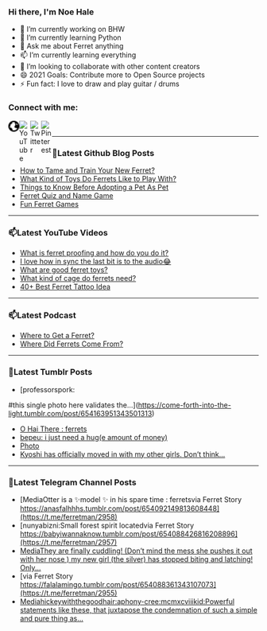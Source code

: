 ### Hi there, I'm Noe Hale

- 🔭 I’m currently working on BHW
- 🌱 I’m currently learning Python
- 💬 Ask me about Ferret anything
- 📫 I’m currently learning everything
- 🔭 I’m looking to collaborate with other content creators
- 😄 2021 Goals: Contribute more to Open Source projects
- ⚡ Fun fact: I love to draw and play guitar / drums

### Connect with me:

[<img align="left" alt="ferretvoice.com" width="22px" src="https://raw.githubusercontent.com/iconic/open-iconic/master/svg/globe.svg" />](https://ferretvoice.com)
[<img align="left" alt="YouTube" width="22px" src="https://cdn.jsdelivr.net/npm/simple-icons@v3/icons/youtube.svg" />](https://www.youtube.com/channel/UCk665XTfaMLVwFVWUmgnDiw)
[<img align="left" alt="Twitter" width="22px" src="https://cdn.jsdelivr.net/npm/simple-icons@v3/icons/twitter.svg" />](https://twitter.com/voiceferret)
[<img align="left" alt="Pinterest" width="22px" src="https://cdn.jsdelivr.net/npm/simple-icons@v3/icons/pinterest.svg" />](https://www.pinterest.com/voiceferret/)

<br />

---
### 🔭Latest Github Blog Posts
<!-- GITHUB:START -->
- [How to Tame and Train Your New Ferret?](http://noehale.github.io/how-to-tame-and-train-your-new-ferret/)
- [What Kind of Toys Do Ferrets Like to Play With?](http://noehale.github.io/what-kind-of-toys-do-ferrets-like-to-play-with/)
- [Things to Know Before Adopting a Pet As Pet](http://noehale.github.io/things-to-know-before-adopting-a-pet-as-pet/)
- [Ferret Quiz and Name Game](http://noehale.github.io/ferret-quiz/)
- [Fun Ferret Games](http://noehale.github.io/fun-ferret-games/)
<!-- GITHUB:END -->
---
### 📫Latest YouTube Videos

<!-- YOUTUBE:START -->
- [What is ferret proofing and how do you do it?](https://www.youtube.com/watch?v=81Syh_DJBQQ)
- [I love how in sync the last bit is to the audio😂](https://www.youtube.com/watch?v=WHBeGHwSlGY)
- [What are good ferret toys?](https://www.youtube.com/watch?v=tPxRilBzc0s)
- [What kind of cage do ferrets need?](https://www.youtube.com/watch?v=xzz6hC3sR5A)
- [40+ Best Ferret Tattoo Idea](https://www.youtube.com/watch?v=KIKqduR6Xcs)
<!-- YOUTUBE:END -->

---
### 📫Latest Podcast

<!-- PODCAST:START -->
- [Where to Get a Ferret?](https://anchor.fm/ferretvoice/episodes/Where-to-Get-a-Ferret-erurfu)
- [Where Did Ferrets Come From?](https://anchor.fm/ferretvoice/episodes/Where-Did-Ferrets-Come-From-eruq8g)
<!-- PODCAST:END -->
---
### 📝Latest Tumblr Posts

<!-- TUMBLR:START -->
- [professorspork:


#this single photo here validates the...](https://come-forth-into-the-light.tumblr.com/post/654163951343501313)
- [O Hai There : ferrets](https://come-forth-into-the-light.tumblr.com/post/654141194821042176)
- [bepeu:
i just need a hug(e amount of money)
](https://come-forth-into-the-light.tumblr.com/post/654095885668597760)
- [Photo](https://come-forth-into-the-light.tumblr.com/post/654073283712630784)
- [Kyoshi has officially moved in with my other girls. Don’t think...](https://come-forth-into-the-light.tumblr.com/post/654050593109884928)
<!-- TUMBLR:END -->
---
### 📝Latest Telegram Channel Posts

<!-- TELEGRAM:START -->
- [MediaOtter is a ✨model ✨ in his spare time : ferretsvia Ferret Story https://anasfalhhhs.tumblr.com/post/654092149813608448](https://t.me/ferretman/2958)
- [nunyabizni:Small forest spirit locatedvia Ferret Story https://babyiwannaknow.tumblr.com/post/654088426816208896](https://t.me/ferretman/2957)
- [MediaThey are finally cuddling! (Don’t mind the mess she pushes it out with her nose ) my new girl (the silver) has stopped biting and latching! Only...](https://t.me/ferretman/2956)
- [via Ferret Story https://falalamingo.tumblr.com/post/654088361343107073](https://t.me/ferretman/2955)
- [Mediahickeywiththegoodhair:aphony-cree:mcmxcviiikid:Powerful statements like these, that juxtapose the condemnation of such a simple and pure thing as...](https://t.me/ferretman/2954)
<!-- TELEGRAM:END -->
